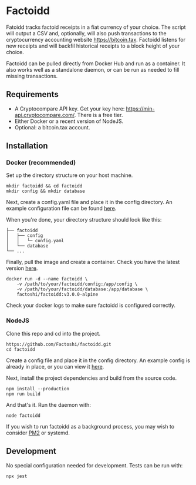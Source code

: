 # Factoidd

Fatoidd tracks factoid receipts in a fiat currency of your choice. The script will output a CSV and, optionally, will also push transactions to the cryptocurrency accounting website https://bitcoin.tax. Factoidd listens for new receipts and will backfil historical receipts to a block height of your choice.

Factoidd can be pulled directly from Docker Hub and run as a container. It also works well as a standalone daemon, or can be run as needed to fill missing transactions.

## Requirements

-   A Cryptocompare API key. Get your key here: https://min-api.cryptocompare.com/. There is a free tier.
-   Either Docker or a recent version of NodeJS.
-   Optional: a bitcoin.tax account.

## Installation

### Docker (recommended)

Set up the directory structure on your host machine.

```
mkdir factoidd && cd factoidd
mkdir config && mkdir database
```

Next, create a config.yaml file and place it in the config directory. An example configuration file can be found [here](config/config.yaml.example).

When you're done, your directory structure should look like this:

```
├── factoidd
│   ├── config
│   │   └─ config.yaml
│   └── database
└── ...
```

Finally, pull the image and create a container. Check you have the latest version [here](https://cloud.docker.com/u/factoshi/repository/docker/factoshi/factoidd/tags).

```
docker run -d --name factoidd \
    -v /path/to/your/factoidd/config:/app/config \
    -v /path/to/your/factoidd/database:/app/database \
    factoshi/factoidd:v3.0.0-alpine
```

Check your docker logs to make sure factoidd is configured correctly.

### NodeJS

Clone this repo and cd into the project.

```
https://github.com/Factoshi/factoidd.git
cd factoidd
```

Create a config file and place it in the config directory. An example config is already in place, or you can view it [here](config/config.yaml.example).

Next, install the project dependencies and build from the source code.

```
npm install --production
npm run build
```

And that's it. Run the daemon with:

```
node factoidd
```

If you wish to run factoidd as a background process, you may wish to consider [PM2](http://pm2.keymetrics.io/) or systemd.

## Development

No special configuration needed for development. Tests can be run with:

```
npx jest
```

